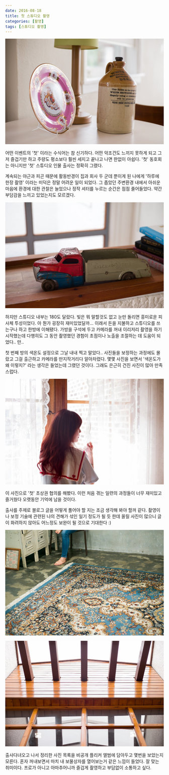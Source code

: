 ```yaml
---
date: 2016-08-18
title: 첫 스튜디오 촬영
categories: [촬영]
tags: [스튜디오 촬영]
---
```


![](./image-asset.jpeg)

어떤 이벤트의 '첫' 이라는 수식어는 참 신기하다. 어떤 악조건도 느끼지 못하게 되고 그저 즐겁기만 하고 주량도 평소보다 훨씬 세지고 끝나고 나면 한없이 아쉽다. '첫' 동호회는 아니지만 '첫' 스튜디오 인물 출사는 정확히 그랬다.

계속되는 야근과 피곤 때문에 활동반경이 집과 회사 두 군데 뿐이게 된 나에게 '하루에 한장 촬영' 이라는 미덕은 정말 어려운 일이 되었다. 그 좁았던 주변환경 내에서 아쉬운 마음에 환경에 대한 관찰은 늘었으나 정작 셔터를 누르는 순간은 점점 줄어들었다. 약간 부담감을 느끼고 있었는지도 모르겠다.

![](./image-asset1.jpeg)

하지만 스튜디오 내부는 180도 달랐다. 빛은 뭐 말할것도 없고 눈만 돌리면 흥미로운 피사체 투성이었다. 아 뭔가 굉장히 재미있었달까... 이래서 돈을 지불하고 스튜디오를 쓰는구나 하고 한방에 이해됐다. 가방을 구석에 두고 카메라를 꺼내 이리저리 촬영을 하기 시작했는데 다행히도 그 동안 촬영했던 경험이 초점이나 노출을 조절하는 데 도움이 되었다.. 만..

첫 번째 방의 색온도 설정으로 그날 내내 찍고 말았다.. 사진들을 보정하는 과정에도 몰랐고 그걸 출근하고 카메라를 만지작거리다 알아차렸다. 몇몇 사진을 보면서 '색온도가 왜 이렇지?' 라는 생각은 들었는데 그랬던 것이다. 그래도 은근히 건진 사진이 많아 만족스럽다.

![](./image-asset2.jpeg)

이 사진으로 '첫' 초상권 협의를 해봤다. 이런 처음 겪는 일련의 과정들이 너무 재미있고 즐거웠다 오랫동안 기억에 남을 것이다.

출사를 주제로 블로그 글을 어떻게 풀어야 할 지는 조금 생각해 봐야 할꺼 같다. 촬영이나 보정 기술에 관련된 나의 견해가 섞인 일기 정도가 될 듯 한데 올릴 사진이 많으니 글이 화려하지 않아도 어느정도 보완이 될 것으로 기대한다 :)

![](./image-asset3.jpeg)

![](./image-asset4.jpeg)

출사다녀오고 나서 정리한 사진 목록을 비공개 플리커 앨범에 담아두고 몇번을 보았는지 모른다. 혼자 꺼내보면서 마치 내 보물상자를 열어보는거 같은 느낌이 들었다. 잘 맞는 취미이다. 프로가 아니고 아마추어니까 즐겁게 촬영하고 부담없이 소통하고 싶다.
